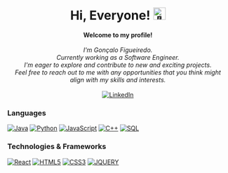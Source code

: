 <h1 align="center">Hi, Everyone! <img src="https://github.com/wervlad/wervlad/assets/24524555/766d336d-b87d-44ba-807c-c51de2bc6b4d" width="28px" alt="👋"></h1>

<p align="center">
    <b>Welcome to my profile!</b><br><br>
    <i>
        I'm Gonçalo Figueiredo.<br>
        Currently working as a Software Engineer.<br>
        I'm eager to explore and contribute to new and exciting projects. <br>
        Feel free to reach out to me with any opportunities that you think might align with my skills and interests.<br>
    </i><br>
    <a href="https://www.linkedin.com/in/gonçalo-figueiredo-it/">
        <img src="https://img.shields.io/badge/LinkedIn-blue?style=flat-square&logo=linkedin" alt="LinkedIn">
    </a>
</p>


### Languages

[![Java](https://img.shields.io/badge/java-black?style=for-the-badge&logo=openjdk)](https://github.com/goncaloFig)
[![Python](https://img.shields.io/badge/python-black?style=for-the-badge&logo=python)](https://github.com/goncaloFig)
[![JavaScript](https://img.shields.io/badge/javascript-black?style=for-the-badge&logo=javascript)](https://github.com/goncaloFig)
[![C++](https://img.shields.io/badge/c++-black?style=for-the-badge&logo=cplusplus)](https://github.com/goncaloFig)
[![SQL](https://img.shields.io/badge/sql-black?style=for-the-badge&logo=mysql)](https://github.com/goncaloFig)

### Technologies & Frameworks

[![React](https://img.shields.io/badge/react-black?style=for-the-badge&logo=react)](https://github.com/goncaloFig)
[![HTML5](https://img.shields.io/badge/html5-black?style=for-the-badge&logo=html5)](https://github.com/goncaloFig)
[![CSS3](https://img.shields.io/badge/css3-black?style=for-the-badge&logo=css3)](https://github.com/goncaloFig)
[![JQUERY](https://img.shields.io/badge/jquery-black?style=for-the-badge&logo=jquery)](https://github.com/goncaloFig)
